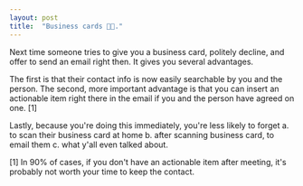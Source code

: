 ```yaml
---
layout: post
title:  "Business cards 🙅🏼."
---
```


Next time someone tries to give you a business card, politely decline, and offer to send an email right then. It gives you several advantages.

The first is that their contact info is now easily searchable by you and the person. The second, more important advantage is that you can insert an actionable item right there in the email if you and the person have agreed on one. [1]

Lastly, because you're doing this immediately, you're less likely to forget a. to scan their business card at home b. after scanning business card, to email them c. what y'all even talked about.

[1] In 90% of cases, if you don't have an actionable item after meeting, it's probably not worth your time to keep the contact.
